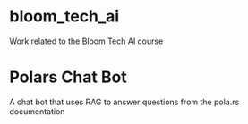 # bloom_tech_ai
Work related to the Bloom Tech AI course

# Polars Chat Bot
A chat bot that uses RAG to answer questions from the pola.rs documentation
